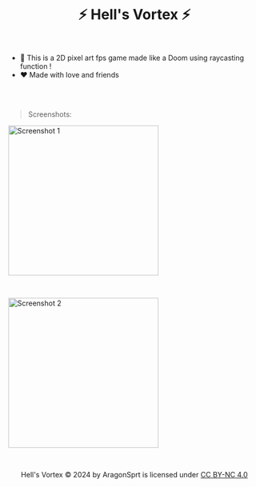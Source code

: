<h1 align="center">⚡ Hell's Vortex ⚡</h1>

<br />

* 💢 This is a 2D pixel art fps game made like a Doom using raycasting function !
* ❤️ Made with love and friends

<br />

<br />

> Screenshots:
> <p>
  <img width="300" src="https://github.com/user-attachments/assets/c1de190e-6405-470d-969b-d268f6241f45" alt="Screenshot 1">
</p>

<br>

 > <p>
  <img width="300" src="https://github.com/user-attachments/assets/2046d621-32ae-4b3e-9493-97d170617a19" alt="Screenshot 2">
</p>

<br>

<p align="center">Hell's Vortex © 2024 by AragonSprt is licensed under <a href="https://creativecommons.org/licenses/by-nc/4.0">CC BY-NC 4.0</a></p>
